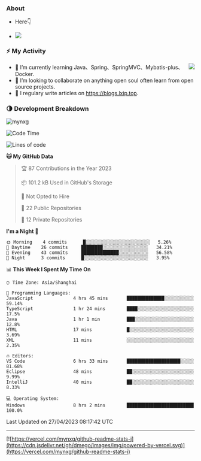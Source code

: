 
### About

- Here👇

- ![](https://visitor-badge.glitch.me/badge?page_id=mynxg.mynxg)

### ⚡️ My Activity

<img align="right" src="https://github-readme-stats-i.vercel.app/api?username=imnxg&show_icons=true&icon_color=1573B3&hide_title=true&text_color=718096&bg_color=00000000&hide_border=true"/>

<ul>
    <li> 🌱 I’m currently learning Java、Spring、SpringMVC、Mybatis-plus、Docker.</li>
    <li> 👯 I’m looking to collaborate on anything open souI often learn from open source projects.</li>
    <li> 📝 I regulary write articles on <a href="https://blogs.lxip.top">https://blogs.lxip.top</a>.</li>
    <!-- <li> ⚡ Fun fact: I ❤️ 😻.</li> -->
</ul>

<!-- <h3>Github Activity</h3>
<p style="img{display:block;margin:0 auto;}">

[![](https://activity-graph.herokuapp.com/graph?username=mynxg&theme=tokyonight)](https://github.com/ashutosh00710/github-readme-activity-graph)
![keney's github stats](https://github-readme-stats-i.vercel.app/api?username=imnxg&show_icons=true&icon_color=1573B3)
</p> -->
### 🌗 Development Breakdown

<img src="https://komarev.com/ghpvc/?username=mynxg" alt=" mynxg" />

<!--START_SECTION:waka-->
![Code Time](http://img.shields.io/badge/Code%20Time-25%20hrs%2045%20mins-blue)

![Lines of code](https://img.shields.io/badge/From%20Hello%20World%20I%27ve%20Written-37%20Thousand%20lines%20of%20code-blue)

**🐱 My GitHub Data** 

> 🏆 87 Contributions in the Year 2023
 > 
> 📦 101.2 kB Used in GitHub's Storage 
 > 
> 🚫 Not Opted to Hire
 > 
> 📜 22 Public Repositories 
 > 
> 🔑 12 Private Repositories  
 > 
**I'm a Night 🦉** 

```text
🌞 Morning    4 commits      █░░░░░░░░░░░░░░░░░░░░░░░░   5.26% 
🌆 Daytime    26 commits     ████████░░░░░░░░░░░░░░░░░   34.21% 
🌃 Evening    43 commits     ██████████████░░░░░░░░░░░   56.58% 
🌙 Night      3 commits      █░░░░░░░░░░░░░░░░░░░░░░░░   3.95%

```


📊 **This Week I Spent My Time On** 

```text
⌚︎ Time Zone: Asia/Shanghai

💬 Programming Languages: 
JavaScript               4 hrs 45 mins       ██████████████░░░░░░░░░░░   59.14% 
TypeScript               1 hr 24 mins        ████░░░░░░░░░░░░░░░░░░░░░   17.5% 
Java                     1 hr 1 min          ███░░░░░░░░░░░░░░░░░░░░░░   12.8% 
HTML                     17 mins             █░░░░░░░░░░░░░░░░░░░░░░░░   3.69% 
XML                      11 mins             ░░░░░░░░░░░░░░░░░░░░░░░░░   2.35%

🔥 Editors: 
VS Code                  6 hrs 33 mins       ████████████████████░░░░░   81.68% 
Eclipse                  48 mins             ██░░░░░░░░░░░░░░░░░░░░░░░   9.99% 
IntelliJ                 40 mins             ██░░░░░░░░░░░░░░░░░░░░░░░   8.33%

💻 Operating System: 
Windows                  8 hrs 2 mins        █████████████████████████   100.0%

```


 Last Updated on 27/04/2023 08:17:42 UTC
<!--END_SECTION:waka-->

---

[![https://vercel.com/mynxg/github-readme-stats-i](https://cdn.jsdelivr.net/gh/dmego/images/img/powered-by-vercel.svg)](https://vercel.com/mynxg/github-readme-stats-i)